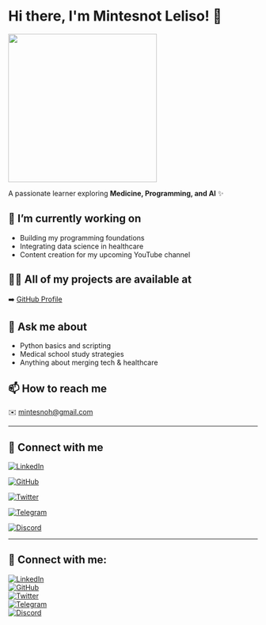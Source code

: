 # Hi there, I'm Mintesnot Leliso! 👋

<img src="[https://media.giphy.com/media/3oKIPwoeGErMmaI43C/giphy.gif](https://media.giphy.com/media/QBd2kLB5qDmysEXre9/giphy.gif
)" width="300"/>

A passionate learner exploring **Medicine, Programming, and AI** ✨


## 🔭 I’m currently working on

- Building my programming foundations  
- Integrating data science in healthcare  
- Content creation for my upcoming YouTube channel



## 👨‍💻 All of my projects are available at

➡️ [GitHub Profile](https://github.com/Mntsnt)



## 💬 Ask me about

- Python basics and scripting  
- Medical school study strategies  
- Anything about merging tech & healthcare



## 📫 How to reach me

✉️ mintesnoh@gmail.com

---

## 🤝 Connect with me

[![LinkedIn](https://img.shields.io/badge/LinkedIn-0A66C2?style=for-the-badge&logo=linkedin&logoColor=white)](https://www.linkedin.com/in/mintesnotleliso)
  
[![GitHub](https://img.shields.io/badge/GitHub-181717?style=for-the-badge&logo=github&logoColor=white)](https://github.com/Mntsnt)
  
[![Twitter](https://img.shields.io/badge/Twitter-1DA1F2?style=for-the-badge&logo=twitter&logoColor=white)](https://twitter.com/MintesnotLeliso)
  
[![Telegram](https://img.shields.io/badge/Telegram-0088CC?style=for-the-badge&logo=telegram&logoColor=white)](https://t.me/MntsntZP)
  
[![Discord](https://img.shields.io/badge/Discord-5865F2?style=for-the-badge&logo=discord&logoColor=white)](https://discord.com/users/mintesnoh)


---



## 🤝 Connect with me:


[![LinkedIn](https://img.shields.io/badge/LinkedIn-blue?logo=linkedin&logoColor=white)](https://www.linkedin.com/in/mintesnotleliso)  
[![GitHub](https://img.shields.io/badge/GitHub-black?logo=github&logoColor=white)](https://github.com/Mntsnt)  
[![Twitter](https://img.shields.io/badge/Twitter-1DA1F2?logo=twitter&logoColor=white)](https://twitter.com/MintesnotLeliso)  
[![Telegram](https://img.shields.io/badge/Telegram-0088CC?logo=telegram&logoColor=white)](https://t.me/MntsntZP)  
[![Discord](https://img.shields.io/badge/Discord-5865F2?logo=discord&logoColor=white)](https://discord.com/users/mintesnoh)


